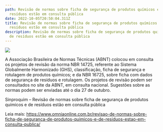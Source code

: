 ```yaml
---
path: Revisão de normas sobre ficha de segurança de produtos químicos e de
  resíduos estão em consulta pública
date: 2022-10-05T20:50:04.311Z
title: Revisão de normas sobre ficha de segurança de produtos químicos e de
  resíduos estão em consulta pública
description: Revisão de normas sobre ficha de segurança de produtos químicos e
  de resíduos estão em consulta pública
---
```

<!--StartFragment-->

![](https://www.omniaonline.com.br/wp-content/uploads/2022/10/Site-LinkedIn-Facebook-24.png)

A Associação Brasileira de Normas Técnicas (ABNT) colocou em consulta os projetos de revisão da norma NBR 14725, referente ao Sistema Globalmente Harmonizado (GHS), classificação, ficha de segurança e rotulagem de produtos químicos; e da NBR 16725, sobre ficha com dados de segurança de resíduos e rotulagem. Os projetos de revisão podem ser consultados no site da ABNT, em consulta nacional. Sugestões sobre as normas podem ser enviadas até o dia 27 de outubro.

Sinproquim – Revisão de normas sobre ficha de segurança de produtos químicos e de resíduos estão em consulta pública

L﻿eia mais: https://www.omniaonline.com.br/revisao-de-normas-sobre-ficha-de-seguranca-de-produtos-quimicos-e-de-residuos-estao-em-consulta-publica/

<!--EndFragment-->